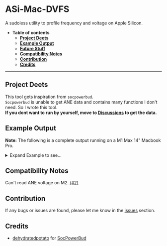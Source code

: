 # ASi-Mac-DVFS

A sudoless utility to profile frequency and voltage on Apple Silicon.

- **Table of contents**
  - **[Project Deets](#project-deets)**
  - **[Example Output](#example-output)**
  - **[Future Stuff](#future-stuff)**
  - **[Compatibility Notes](#compatibility-notes)**
  - **[Contribution](#contribution)**
  - **[Credits](#credits)**

___

## Project Deets
This tool gets inspiration from `socpowerbud`.  
`Socpowerbud` is unable to get ANE data and contains many functions I don't need. So I wrote this tool.  
**If you dont want to run by yourself, move to [Discussions](https://github.com/CelestialSayuki/ASi-Mac-DVFS/discussions) to get the data.**

## Example Output
**Note:** The following is a complete output running on a M1 Max 14" Macbook Pro.
<details>

<summary>Expand Example to see...</summary>

```

电压检测工具V0.0.8 By Celestial紗雪
CPU 型号: Apple M1 Max (T6001)

--- 电压数据 ---
E-core:
600 MHz: 565 mV
972 MHz: 565 mV
1332 MHz: 596 mV
1704 MHz: 643 mV
2064 MHz: 718 mV
P-core:
600 MHz: 768 mV
828 MHz: 768 mV
1056 MHz: 784 mV
1296 MHz: 812 mV
1524 MHz: 818 mV
1752 MHz: 843 mV
1980 MHz: 868 mV
2208 MHz: 912 mV
2448 MHz: 965 mV
2676 MHz: 1025 mV
2904 MHz: 1068 mV
3036 MHz: 1068 mV
3132 MHz: 1068 mV
3168 MHz: 1068 mV
3228 MHz: 1068 mV
GPU:
388 MHz: 612 mV
486 MHz: 640 mV
648 MHz: 671 mV
777 MHz: 709 mV
972 MHz: 765 mV
1296 MHz: 875 mV
ANE:
300 MHz: 562 mV
540 MHz: 618 mV
780 MHz: 650 mV
1020 MHz: 731 mV
1260 MHz: 793 mV
1500 MHz: 878 mV
```

</details>

## Compatibility Notes
Can't read ANE voltage on M2. [(#2)](https://github.com/CelestialSayuki/ASi-Mac-DVFS/issues/2)

## Contribution
If any bugs or issues are found, please let me know in the [issues](https://github.com/CelestialSayuki/ASi-Mac-DVFS/issues) section.

## Credits
- [dehydratedpotato](https://github.com/dehydratedpotato/) for [SocPowerBud](https://github.com/dehydratedpotato/socpowerbud)
